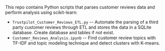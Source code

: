 This repo contains Python scripts that parses customer reviews data and perform analysis using scikit-learn:

* `Trustpilot_Customer_Reviews_ETL.py` -- Automate the parsing of a third party customer reviews through ETL and stores the data in a SQLite database. Create database and tables if not exist.
* `Customer_Reviews_Analysis.ipynb` -- Find customer review topics with TF-IDF and topic modeling technique and detect clusters with K-means.
